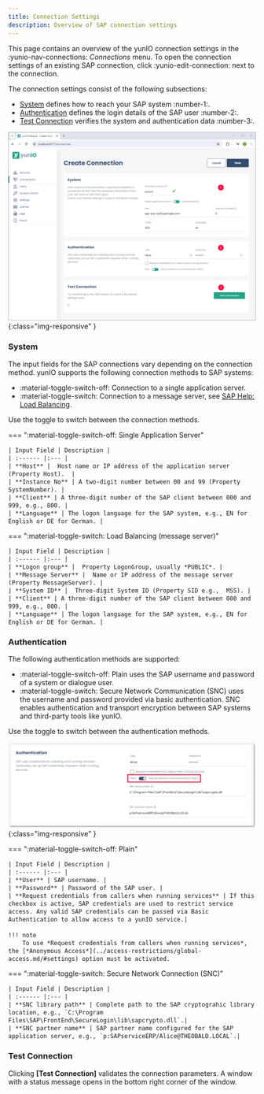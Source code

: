 ```yaml
---
title: Connection Settings
description: Overview of SAP connection settings
---
```


This page contains an overview of the yunIO connection settings in the :yunio-nav-connections: *Connections* menu. 
To open the connection settings of an existing SAP connection, click :yunio-edit-connection: next to the connection.

The connection settings consist of the following subsections:

- [System](#system) defines how to reach your SAP system :number-1:.
- [Authentication](#authentication) defines the login details of the SAP user :number-2:.
- [Test Connection](#test-connection) verifies the system and authentication data :number-3:.

![yunIO-Create-Connection](../../assets/images/yunio/documentation/yunio-connections.png){:class="img-responsive" }

### System

The input fields for the SAP connections vary depending on the connection method. 
yunIO supports the following connection methods to SAP systems:

- :material-toggle-switch-off: Connection to a single application server.
- :material-toggle-switch: Connection to a message server, see [SAP Help: Load Balancing](https://help.sap.com/saphelp_nwpi711/helpdata/en/c4/3a644c505211d189550000e829fbbd/content.htm?no_cache=true).

Use the toggle to switch between the connection methods.

=== ":material-toggle-switch-off: Single Application Server"

	| Input Field | Description |
	| :------ |:--- | 
	| **Host** |  Host name or IP address of the application server (Property Host).  | 
	| **Instance No** | A two-digit number between 00 and 99 (Property SystemNumber). | 
	| **Client** | A three-digit number of the SAP client between 000 and 999, e.g., 800. | 
	| **Language** | The logon language for the SAP system, e.g., EN for English or DE for German. | 

=== ":material-toggle-switch: Load Balancing (message server)"

	| Input Field | Description |
	| :------ |:--- | 
	| **Logon group** |  Property LogonGroup, usually *PUBLIC*. | 
	| **Message Server** |  Name or IP address of the message server (Property MessageServer). | 
	| **System ID** |  Three-digit System ID (Property SID e.g.,  MSS). | 
	| **Client** | A three-digit number of the SAP client between 000 and 999, e.g., 800. | 
	| **Language** | The logon language for the SAP system, e.g., EN for English or DE for German. | 



### Authentication

The following authentication methods are supported:
- :material-toggle-switch-off: Plain uses the SAP username and password of a system or dialogue user.
- :material-toggle-switch: Secure Network Communication (SNC) uses the username and password provided via basic authentication.
SNC enables authentication and transport encryption between SAP systems and third-party tools like yunIO.

Use the toggle to switch between the authentication methods.

![yunIO-Authentication](../../assets/images/yunio/documentation/yunio-authentication.png){:class="img-responsive" }

=== ":material-toggle-switch-off: Plain"

	| Input Field | Description |
	| :------ |:--- | 
	| **User** | SAP username. | 
	| **Password** | Password of the SAP user. | 
	| **Request credentials from callers when running services** | If this checkbox is active, SAP credentials are used to restrict service access. Any valid SAP credentials can be passed via Basic Authentication to allow access to a yunIO service.|

	!!! note
		To use *Request credentials from callers when running services*, the [*Anonymous Access*](../access-restrictions/global-access.md/#settings) option must be activated.

=== ":material-toggle-switch: Secure Network Connection (SNC)"

	| Input Field | Description |
	| :------ |:--- | 
	| **SNC library path** | Complete path to the SAP cryptograhic library location, e.g., `C:\Program Files\SAP\FrontEnd\SecureLogin\lib\sapcrypto.dll`.|
	| **SNC partner name** | SAP partner name configured for the SAP application server, e.g., `p:SAPserviceERP/Alice@THEOBALD.LOCAL`.|



### Test Connection

Clicking **[Test Connection]** validates the connection parameters. 
A window with a status message opens in the bottom right corner of the window.
